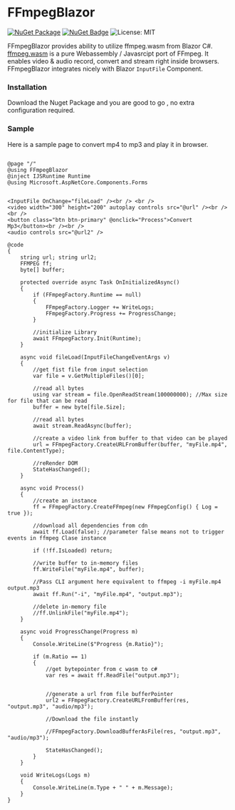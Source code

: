 # FFmpegBlazor

 [![NuGet Package](https://img.shields.io/badge/nuget-v1.0.6%20Preview%204-orange.svg)](https://www.nuget.org/packages/FFmpegBlazor/)
[![NuGet Badge](https://buildstats.info/nuget/BlazorML5)](https://www.nuget.org/packages/FFmpegBlazor/)
![License: MIT](https://img.shields.io/badge/License-MIT-blue.svg)

 
FFmpegBlazor provides ability to utilize ffmpeg.wasm from Blazor C#.\
[ffmpeg.wasm](https://github.com/ffmpegwasm/ffmpeg.wasm) is a pure Webassembly / Javasrcipt  port of FFmpeg. It enables video & audio record, convert and stream right inside browsers.\
FFmpegBlazor integrates nicely with Blazor `InputFile` Component.


### Installation

Download the Nuget Package and you are good to go , no extra configuration required.


### Sample 
Here is a sample page to convert mp4 to mp3 and play it in browser.

```razor

@page "/"
@using FFmpegBlazor
@inject IJSRuntime Runtime
@using Microsoft.AspNetCore.Components.Forms


<InputFile OnChange="fileLoad" /><br /> <br />
<video width="300" height="200" autoplay controls src="@url" /><br /><br />
<button class="btn btn-primary" @onclick="Process">Convert Mp3</button><br /><br />
<audio controls src="@url2" />

@code
{
    string url; string url2;
    FFMPEG ff;
    byte[] buffer;

    protected override async Task OnInitializedAsync()
    {
        if (FFmpegFactory.Runtime == null)
        {
            FFmpegFactory.Logger += WriteLogs;
            FFmpegFactory.Progress += ProgressChange;
        }

        //initialize Library
        await FFmpegFactory.Init(Runtime);
    }

    async void fileLoad(InputFileChangeEventArgs v)
    {
        //get fist file from input selection
        var file = v.GetMultipleFiles()[0];

        //read all bytes
        using var stream = file.OpenReadStream(100000000); //Max size for file that can be read
        buffer = new byte[file.Size];

        //read all bytes
        await stream.ReadAsync(buffer);

        //create a video link from buffer to that video can be played
        url = FFmpegFactory.CreateURLFromBuffer(buffer, "myFile.mp4", file.ContentType);

        //reRender DOM
        StateHasChanged();
    }

    async void Process()
    {
        //create an instance
        ff = FFmpegFactory.CreateFFmpeg(new FFmpegConfig() { Log = true });

        //download all dependencies from cdn
        await ff.Load(false); //parameter false means not to trigger events in ffmpeg Clase instance

        if (!ff.IsLoaded) return;

        //write buffer to in-memory files
        ff.WriteFile("myFile.mp4", buffer);

        //Pass CLI argument here equivalent to ffmpeg -i myFile.mp4 output.mp3
        await ff.Run("-i", "myFile.mp4", "output.mp3");

        //delete in-memory file
        //ff.UnlinkFile("myFile.mp4");
    }

    async void ProgressChange(Progress m)
    {
        Console.WriteLine($"Progress {m.Ratio}");

        if (m.Ratio == 1)
        {
            //get bytepointer from c wasm to c#
            var res = await ff.ReadFile("output.mp3");


            //generate a url from file bufferPointer
            url2 = FFmpegFactory.CreateURLFromBuffer(res, "output.mp3", "audio/mp3");

            //Download the file instantly

            //FFmpegFactory.DownloadBufferAsFile(res, "output.mp3", "audio/mp3");

            StateHasChanged();
        }
    }

    void WriteLogs(Logs m)
    {
        Console.WriteLine(m.Type + " " + m.Message);
    }
}
```

